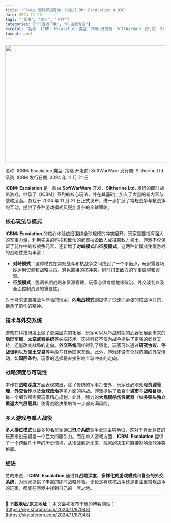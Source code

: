 ```yaml
---
title: "PC中文 洲际弹道导弹：升级/ICBM: Escalation 4.83G"
date: 2024-11-23
tags: ["军事", "单人", "合作"]
categories: ["PC游戏下载", "PC游戏专区"]
excerpt: "名称: ICBM: Escalation 类型: 策略 开发商: SoftWarWare 发行商: Slitherine Ltd. 系列: ICBM 发行日期: 2024 年 11 月 21 日 ICBM: Escalation 是一款由 SoftWarWare 开发、Slitherine Ltd.&hellip;"
layout: post
---
```


<img class="aligncenter size-full wp-image-87949" src="https://sky.sfcrom.com/wp-content/uploads/2024/11/2024112300371452.webp" alt="" width="660" height="370" />

名称: ICBM: Escalation
类型: 策略
开发商: SoftWarWare
发行商: Slitherine Ltd.
系列: ICBM
发行日期: 2024 年 11 月 21 日

<strong>ICBM: Escalation</strong> 是一款由 <strong>SoftWarWare</strong> 开发、<strong>Slitherine Ltd.</strong> 发行的即时战略游戏，继承了《ICBM》系列的核心玩法，并在其基础上加入了大量的新内容与战略层面。游戏于 2024 年 11 月 21 日正式发布，进一步扩展了常规战争与核战争的互动，提供了多种游戏模式及更加复杂的全球策略。
<h3>核心玩法与模式</h3>
<strong>ICBM: Escalation</strong> 的核心体验依旧围绕全球规模的冲突展开。玩家需要指挥强大的军事力量，利用先进的科技和致命的武器摧毁敌人或征服敌方领土。游戏不仅保留了前作中的核战争元素，还新增了<strong>对峙模式</strong>和<strong>征服模式</strong>，这两种新模式使得游戏的战略性更为丰富：
<ul>
 	<li><strong>对峙模式</strong>：这种模式在常规战斗和核战争之间找到了一个平衡点，玩家需要巧妙运用资源和战略决策，避免直接的核冲突，同时打击敌方的军事设施和资源。</li>
 	<li><strong>征服模式</strong>：强调长期战略和资源管理，玩家必须考虑地缘政治、外交谈判以及全面控制资源的重要性。</li>
</ul>
对于寻求更直接战斗体验的玩家，<strong>闪电战模式</strong>则提供了快速而紧张的核战争对抗，继承了前作的精神。
<h3>技术与外交系统</h3>
游戏在科技研发上做了更深层次的拓展，玩家可以从冷战时期的武器发展到未来的<strong>隐形军舰</strong>、<strong>太空武器系统</strong>等尖端技术。这些科技不仅为战争提供了更强的武器支持，还能改变战局的走向。<strong>外交系统</strong>同样得到了强化，玩家可以通过<strong>研究协议</strong>、<strong>停战谈判</strong>以及<strong>领土交易</strong>等手段与其他国家互动。此外，游戏还设有全球范围的外交活动，如<strong>国际条约</strong>，玩家的选择将直接影响全球冲突的走向。
<h3>战略深度与可玩性</h3>
本作在<strong>战略深度</strong>方面表现突出，除了传统的军事打击外，玩家还必须处理<strong>资源管理</strong>、<strong>外交合作</strong>以及<strong>全球政治</strong>等多方面的挑战。游戏提供了数百个<strong>城市</strong>与<strong>战略目标</strong>，每一个细节都需要玩家精心规划。此外，强力的<strong>大规模杀伤性武器</strong>（如<strong>多弹头独立重返大气层载具</strong>）使得战略决策的每一步都充满风险。
<h3>多人游戏与单人战役</h3>
<strong>多人排位模式</strong>让最多10名玩家通过<strong>ELO系统</strong>竞争全球主导地位，这对于喜爱竞技的玩家来说无疑是一个巨大的吸引力。而在单人游戏方面，<strong>ICBM: Escalation</strong> 提供了一个跨越几十年的历史情境，从冷战到近未来，玩家的决策将直接影响全球冲突格局。
<h3>结语</h3>
总的来说，<strong>ICBM: Escalation</strong> 通过其<strong>战略深度</strong>、<strong>多样化的游戏模式</strong>和<strong>复杂的外交系统</strong>，为玩家提供了丰富的即时战略体验。无论是喜欢核战争还是更注重常规战争的玩家，都能在游戏中找到自己的一席之地。

---
📖 **下载地址/原文地址：** 本文最初发布于我的博客网站：[https://sky.sfcrom.com/2024/11/87948](https://sky.sfcrom.com/2024/11/87948)
